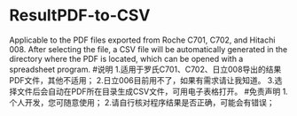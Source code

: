 # ResultPDF-to-CSV
Applicable to the PDF files exported from Roche C701, C702, and Hitachi 008. After selecting the file, a CSV file will be automatically generated in the directory where the PDF is located, which can be opened with a spreadsheet program.
#说明
1.适用于罗氏C701、C702、日立008导出的结果PDF文件，其他不适用；
2.日立006目前用不了，如果有需求请让我知道。
3.选择文件后会自动在PDF所在目录生成CSV文件，可用电子表格打开。
#免责声明
1.个人开发，您可随意使用；
2.请自行核对程序结果是否正确，可能会有错误；

